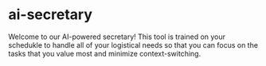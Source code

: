 # ai-secretary

Welcome to our AI-powered secretary! This tool is trained on your schedukle to handle all of your logistical needs so that you can focus on the tasks that you value most and minimize context-switching.
